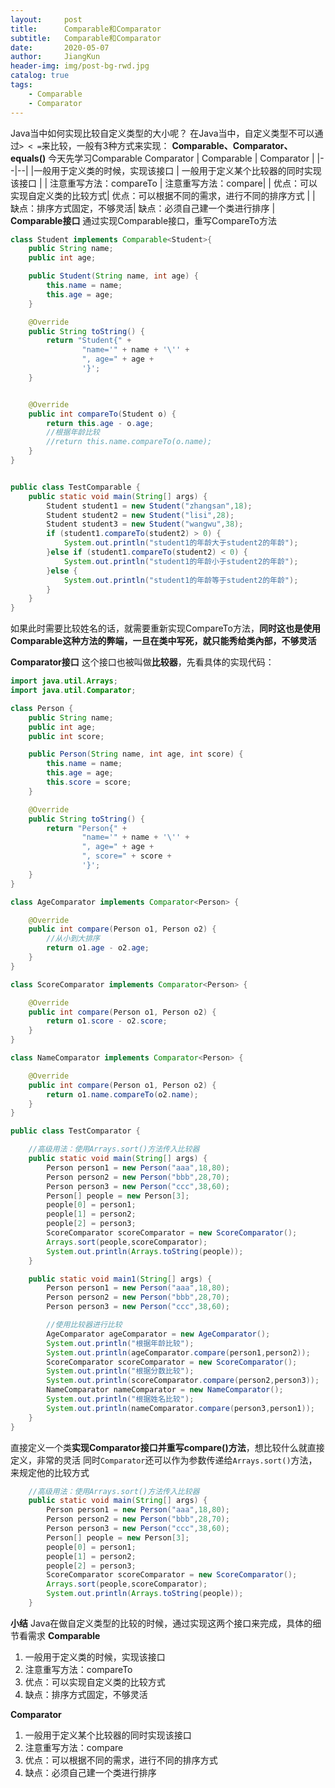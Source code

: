 ```yaml
---
layout:     post
title:      Comparable和Comparator
subtitle:   Comparable和Comparator
date:       2020-05-07
author:     JiangKun
header-img: img/post-bg-rwd.jpg
catalog: true
tags:
    - Comparable
    - Comparator
---
```



Java当中如何实现比较自定义类型的大小呢？
在Java当中，自定义类型不可以通过`> < =`来比较，一般有3种方式来实现：
**Comparable、Comparator、equals()**
今天先学习Comparable Comparator
| Comparable | Comparator |
|--|--|
|一般用于定义类的时候，实现该接口  | 一般用于定义某个比较器的同时实现该接口 |
| 注意重写方法：compareTo |  注意重写方法：compare|
|  优点：可以实现自定义类的比较方式| 优点：可以根据不同的需求，进行不同的排序方式 |
|  缺点：排序方式固定，不够灵活| 缺点：必须自己建一个类进行排序 |
**Comparable接口**
通过实现Comparable接口，重写CompareTo方法
```java
class Student implements Comparable<Student>{
    public String name;
    public int age;

    public Student(String name, int age) {
        this.name = name;
        this.age = age;
    }

    @Override
    public String toString() {
        return "Student{" +
                "name='" + name + '\'' +
                ", age=" + age +
                '}';
    }


    @Override
    public int compareTo(Student o) {
        return this.age - o.age;
        //根据年龄比较
        //return this.name.compareTo(o.name);
    }
}


public class TestComparable {
    public static void main(String[] args) {
        Student student1 = new Student("zhangsan",18);
        Student student2 = new Student("lisi",28);
        Student student3 = new Student("wangwu",38);
        if (student1.compareTo(student2) > 0) {
            System.out.println("student1的年龄大于student2的年龄");
        }else if (student1.compareTo(student2) < 0) {
            System.out.println("student1的年龄小于student2的年龄");
        }else {
            System.out.println("student1的年龄等于student2的年龄");
        }
    }
}
```
如果此时需要比较姓名的话，就需要重新实现CompareTo方法，**同时这也是使用Comparable这种方法的弊端，一旦在类中写死，就只能秀给类內部，不够灵活**

**Comparator接口**
这个接口也被叫做**比较器**，先看具体的实现代码：

```java
import java.util.Arrays;
import java.util.Comparator;

class Person {
    public String name;
    public int age;
    public int score;

    public Person(String name, int age, int score) {
        this.name = name;
        this.age = age;
        this.score = score;
    }

    @Override
    public String toString() {
        return "Person{" +
                "name='" + name + '\'' +
                ", age=" + age +
                ", score=" + score +
                '}';
    }
}

class AgeComparator implements Comparator<Person> {

    @Override
    public int compare(Person o1, Person o2) {
        //从小到大排序
        return o1.age - o2.age;
    }
}

class ScoreComparator implements Comparator<Person> {

    @Override
    public int compare(Person o1, Person o2) {
        return o1.score - o2.score;
    }
}

class NameComparator implements Comparator<Person> {

    @Override
    public int compare(Person o1, Person o2) {
        return o1.name.compareTo(o2.name);
    }
}

public class TestComparator {

    //高级用法：使用Arrays.sort()方法传入比较器
    public static void main(String[] args) {
        Person person1 = new Person("aaa",18,80);
        Person person2 = new Person("bbb",28,70);
        Person person3 = new Person("ccc",38,60);
        Person[] people = new Person[3];
        people[0] = person1;
        people[1] = person2;
        people[2] = person3;
        ScoreComparator scoreComparator = new ScoreComparator();
        Arrays.sort(people,scoreComparator);
        System.out.println(Arrays.toString(people));
    }

    public static void main1(String[] args) {
        Person person1 = new Person("aaa",18,80);
        Person person2 = new Person("bbb",28,70);
        Person person3 = new Person("ccc",38,60);

		//使用比较器进行比较
        AgeComparator ageComparator = new AgeComparator();
        System.out.println("根据年龄比较");
        System.out.println(ageComparator.compare(person1,person2));
        ScoreComparator scoreComparator = new ScoreComparator();
        System.out.println("根据分数比较");
        System.out.println(scoreComparator.compare(person2,person3));
        NameComparator nameComparator = new NameComparator();
        System.out.println("根据姓名比较");
        System.out.println(nameComparator.compare(person3,person1));
    }
}

```
直接定义一个类**实现Comparator接口并重写compare()方法**，想比较什么就直接定义，非常的灵活
同时`Comparator`还可以作为参数传递给`Arrays.sort()`方法，来规定他的比较方式

```java
	//高级用法：使用Arrays.sort()方法传入比较器
    public static void main(String[] args) {
        Person person1 = new Person("aaa",18,80);
        Person person2 = new Person("bbb",28,70);
        Person person3 = new Person("ccc",38,60);
        Person[] people = new Person[3];
        people[0] = person1;
        people[1] = person2;
        people[2] = person3;
        ScoreComparator scoreComparator = new ScoreComparator();
        Arrays.sort(people,scoreComparator);
        System.out.println(Arrays.toString(people));
    }
```
**小结**
Java在做自定义类型的比较的时候，通过实现这两个接口来完成，具体的细节看需求
**Comparable**

 1. 一般用于定义类的时候，实现该接口
 2. 注意重写方法：compareTo
 3. 优点：可以实现自定义类的比较方式
 4. 缺点：排序方式固定，不够灵活

**Comparator**

 1. 一般用于定义某个比较器的同时实现该接口
 2. 注意重写方法：compare
 3. 优点：可以根据不同的需求，进行不同的排序方式
 4. 缺点：必须自己建一个类进行排序


